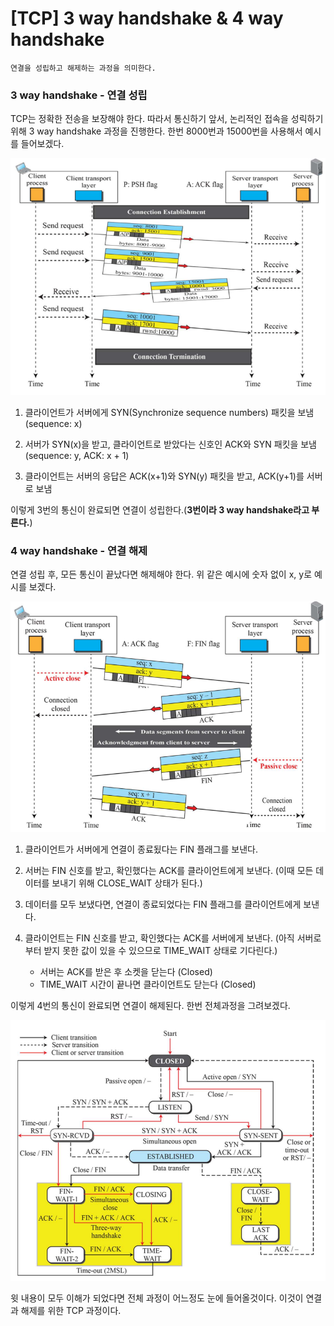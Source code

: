 # [TCP] 3 way handshake & 4 way handshake  

    연결을 성립하고 해제하는 과정을 의미한다.  

### **3 way handshake - 연결 성립**  

TCP는 정확한 전송을 보장해야 한다. 따라서 통신하기 앞서, 논리적인 접속을 성릭하기 위해 3 way handshake 과정을 진행한다. 한번 8000번과 15000번을 사용해서 예시를 들어보겠다.  

![3wayHand](/img/3wayHand.png)  

1. 클라이언트가 서버에게 SYN(Synchronize sequence numbers) 패킷을 보냄 (sequence: x)  

2. 서버가 SYN(x)을 받고, 클라이언트로 받았다는 신호인 ACK와 SYN 패킷을 보냄 (sequence: y, ACK: x + 1)  

3. 클라이언트는 서버의 응답은 ACK(x+1)와 SYN(y) 패킷을 받고, ACK(y+1)를 서버로 보냄  

이렇게 3번의 통신이 완료되면 연결이 성립한다.(**3번이라 3 way handshake라고 부른다.**)  

### **4 way handshake - 연결 해제**  

연결 성립 후, 모든 통신이 끝났다면 해제해야 한다. 위 같은 예시에 숫자 없이 x, y로 예시를 보겠다.  

![4wayHand](/img/4wayHand.PNG)  

1. 클라이언트가 서버에게 연결이 종료됬다는 FIN 플래그를 보낸다.  

2. 서버는 FIN 신호를 받고, 확인했다는 ACK를 클라이언트에게 보낸다. (이때 모든 데이터를 보내기 위해 CLOSE_WAIT 상태가 된다.)  

3. 데이터를 모두 보냈다면, 연결이 종료되었다는 FIN 플래그를 클라이언트에게 보낸다.  

4. 클라이언트는 FIN 신호를 받고, 확인했다는 ACK를 서버에게 보낸다. (아직 서버로부터 받지 못한 값이 있을 수 있으므로 TIME_WAIT 상태로 기다린다.)  
    - 서버는 ACK를 받은 후 소켓을 닫는다 (Closed)  
    - TIME_WAIT 시간이 끝나면 클라이언트도 닫는다 (Closed)  

이렇게 4번의 통신이 완료되면 연결이 해제된다. 한번 전체과정을 그려보겠다.  

![handShakeTotal](/img/handshakeTotal.PNG)  

윗 내용이 모두 이해가 되었다면 전체 과정이 어느정도 눈에 들어올것이다. 이것이 연결과 해제를 위한 TCP 과정이다.  